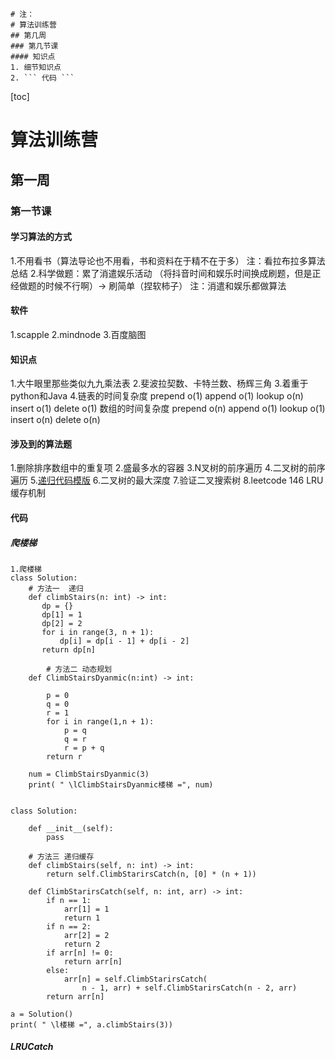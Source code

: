 ```
# 注： 
# 算法训练营 
## 第几周 
### 第几节课
#### 知识点 
1. 细节知识点 
2. ``` 代码 ```
```

[toc]
# 算法训练营
## 第一周
### 第一节课
#### 学习算法的方式
1.不用看书（算法导论也不用看，书和资料在于精不在于多）
   注：看拉布拉多算法总结
2.科学做题：累了消遣娱乐活动 （将抖音时间和娱乐时间换成刷题，但是正经做题的时候不行啊）-> 刷简单（捏软柿子）
   注：消遣和娱乐都做算法
   
#### 软件
1.scapple
2.mindnode
3.百度脑图
#### 知识点 
1.大牛眼里那些类似九九乘法表
2.斐波拉契数、卡特兰数、杨辉三角
3.着重于python和Java
4.链表的时间复杂度
  prepend o(1)
  append o(1)
  lookup o(n)
  insert o(1)
  delete o(1)
  数组的时间复杂度
  prepend o(n)
  append o(1)
  lookup o(1)
  insert o(n)
  delete o(n)


#### 涉及到的算法题
1.删除排序数组中的重复项
2.盛最多水的容器
3.N叉树的前序遍历
4.二叉树的前序遍历
5.[递归代码模版](https://shimo.im/docs/EICAr9lRPUIPHxsH/read)
6.二叉树的最大深度
7.验证二叉搜索树
8.leetcode 146 LRU缓存机制
#### 代码 
##### 爬楼梯
```
1.爬楼梯
class Solution:
    # 方法一  递归
    def climbStairs(n: int) -> int:
       dp = {}
       dp[1] = 1
       dp[2] = 2
       for i in range(3, n + 1):
           dp[i] = dp[i - 1] + dp[i - 2]
       return dp[n]

        # 方法二 动态规划
    def ClimbStairsDyanmic(n:int) -> int: 

        p = 0
        q = 0
        r = 1
        for i in range(1,n + 1):
            p = q
            q = r
            r = p + q
        return r

    num = ClimbStairsDyanmic(3) 
    print( " \lClimbStairsDyanmic楼梯 =", num)
    
    
class Solution:

    def __init__(self):
        pass

    # 方法三 递归缓存
    def climbStairs(self, n: int) -> int:
        return self.ClimbStarirsCatch(n, [0] * (n + 1))

    def ClimbStarirsCatch(self, n: int, arr) -> int:
        if n == 1:
            arr[1] = 1
            return 1
        if n == 2:
            arr[2] = 2
            return 2
        if arr[n] != 0:
            return arr[n]
        else:
            arr[n] = self.ClimbStarirsCatch(
                n - 1, arr) + self.ClimbStarirsCatch(n - 2, arr)
        return arr[n]

a = Solution()
print( " \l楼梯 =", a.climbStairs(3))
```
##### LRUCatch
     
   
   
